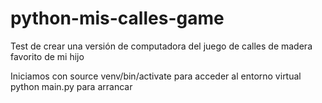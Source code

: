 # python-mis-calles-game

Test de crear una versión de computadora del juego de calles de madera favorito de mi hijo

Iniciamos con source venv/bin/activate para acceder al entorno virtual
python main.py para arrancar
